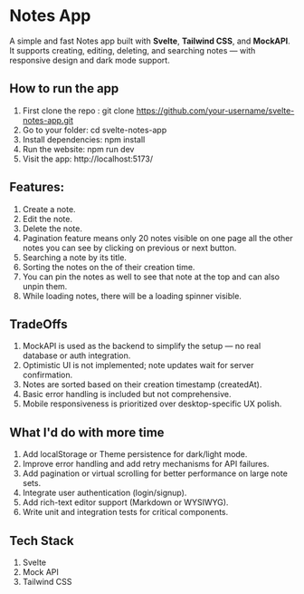 # Notes App
A simple and fast Notes app built with **Svelte**, **Tailwind CSS**, and **MockAPI**. It supports creating, editing, deleting, and searching notes — with responsive design and dark mode support.

## How to run the app

1. First clone the repo : git clone https://github.com/your-username/svelte-notes-app.git
2. Go to your folder: cd svelte-notes-app
3. Install dependencies:  npm install 
4. Run the website: npm run dev
5. Visit the app: http://localhost:5173/

## Features:
1. Create a note.
2. Edit the note.
3. Delete the note.
4. Pagination feature means only 20 notes visible on one page all the other notes you can see by clicking on previous or next button.
5. Searching a note by its title.
6. Sorting the notes on the of their creation time.
7. You can pin the notes as well to see that note at the top and can also unpin them.
8. While loading notes, there will be a loading spinner visible.

## TradeOffs
1. MockAPI is used as the backend to simplify the setup — no real database or auth integration.
2. Optimistic UI is not implemented; note updates wait for server confirmation.
3. Notes are sorted based on their creation timestamp (createdAt).
4. Basic error handling is included but not comprehensive.
5. Mobile responsiveness is prioritized over desktop-specific UX polish.

## What I'd do with more time
1. Add localStorage or Theme persistence for dark/light mode.
2. Improve error handling and add retry mechanisms for API failures.
3. Add pagination or virtual scrolling for better performance on large note sets.
4. Integrate user authentication (login/signup).
5. Add rich-text editor support (Markdown or WYSIWYG).
6. Write unit and integration tests for critical components.

## Tech Stack
1. Svelte
2. Mock API
3. Tailwind CSS
